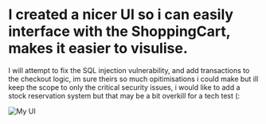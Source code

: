 

# I created a nicer UI so i can easily interface with the ShoppingCart, makes it easier to visulise.


I will attempt to fix the SQL injection vulnerability, and add transactions to the checkout logic, im sure theirs so much opitimisations i could make but ill keep the scope to only the critical security issues, i would like to add a stock reservation system but that may be a bit overkill for a tech test (:

![My UI]('./ui.png')
